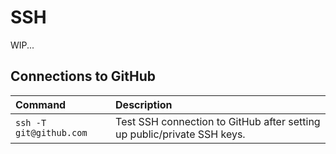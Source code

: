 # SSH

WIP...

## Connections to GitHub

|Command|Description|
|:---|:---|
|```ssh -T git@github.com```|Test SSH connection to GitHub after setting up public/private SSH keys.|
